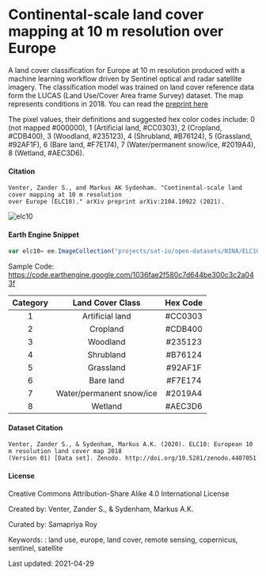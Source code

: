 # Continental-scale land cover mapping at 10 m resolution over Europe

A land cover classification for Europe at 10 m resolution produced with a machine learning workflow driven by Sentinel optical and radar satellite imagery. The classification model was trained on land cover reference data form the LUCAS (Land Use/Cover Area frame Survey) dataset. The map represents conditions in 2018. You can read the [preprint here](https://arxiv.org/abs/2104.10922)

The pixel values, their definitions and suggested hex color codes include: 0 (not mapped #000000), 1 (Artificial land, #CC0303), 2 (Cropland, #CDB400), 3 (Woodland, #235123), 4 (Shrubland, #B76124), 5 (Grassland, #92AF1F), 6 (Bare land, #F7E174), 7 (Water/permanent snow/ice, #2019A4), 8 (Wetland, #AEC3D6).

#### Citation

```
Venter, Zander S., and Markus AK Sydenham. "Continental-scale land cover mapping at 10 m resolution
over Europe (ELC10)." arXiv preprint arXiv:2104.10922 (2021).
```


![elc10](https://user-images.githubusercontent.com/6677629/116647370-0150b680-a940-11eb-823f-b3c9a6bf9804.gif)

#### Earth Engine Snippet

```js
var elc10= ee.ImageCollection("projects/sat-io/open-datasets/NINA/ELC10")
```

Sample Code: https://code.earthengine.google.com/1036fae2f580c7d644be300c3c2a043f

|Category|Land Cover Class        |Hex Code|
|:------:|:----------------------:|:------:|
|1       |Artificial land         | #CC0303|
|2       |Cropland                | #CDB400|
|3       |Woodland                | #235123|
|4       |Shrubland               | #B76124|
|5       |Grassland               | #92AF1F|
|6       |Bare land               | #F7E174|
|7       |Water/permanent snow/ice| #2019A4|
|8       |Wetland                 |#AEC3D6 |


#### Dataset Citation

```
Venter, Zander S., & Sydenham, Markus A.K. (2020). ELC10: European 10 m resolution land cover map 2018
(Version 01) [Data set]. Zenodo. http://doi.org/10.5281/zenodo.4407051
```

#### License

Creative Commons Attribution-Share Alike 4.0 International License

Created by: Venter, Zander S., & Sydenham, Markus A.K.

Curated by: Samapriya Roy

Keywords: : land use, europe, land cover, remote sensing, copernicus, sentinel, satellite

Last updated: 2021-04-29
